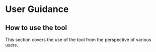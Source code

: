 # User Guidance


## How to use the tool

This section covers the use of the tool from the perspective of various users.
